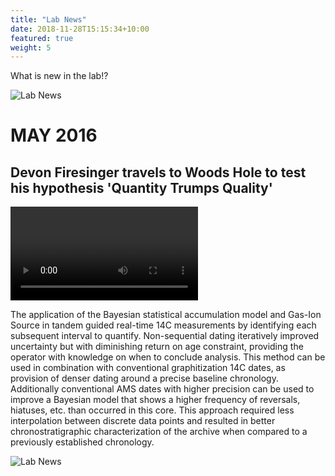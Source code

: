 ```yaml
---
title: "Lab News"
date: 2018-11-28T15:15:34+10:00
featured: true
weight: 5
---
```


What is new in the lab!?

![Lab News](/Ramped-PyrOx-Facility/images/Brad_canoe.JPG)

# MAY 2016

## Devon Firesinger travels to Woods Hole to test his hypothesis 'Quantity Trumps Quality'

![Lab News](/Ramped-PyrOx-Facility/images/Bacon_animation.mp4)

The application of the Bayesian statistical accumulation model and Gas-Ion Source in tandem guided real-time 14C measurements by identifying each subsequent interval to quantify. Non-sequential dating iteratively improved uncertainty but with diminishing return on age constraint, providing the operator with knowledge on when to conclude analysis.
This method can be used in combination with conventional graphitization 14C dates, as provision of denser dating around a precise baseline chronology. Additionally conventional AMS dates with higher precision can be used to improve a Bayesian model that shows a higher frequency of reversals, hiatuses, etc. than occurred in this core. This approach required less interpolation between discrete data points and resulted in better chronostratigraphic characterization of the archive when compared to a previously established chronology.

![Lab News](/Ramped-PyrOx-Facility/images/DF_Final_figure_v4.png)